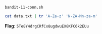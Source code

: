 `bandit-11-conn.sh`
```bash
cat data.txt | tr 'A-Za-z' 'N-ZA-Mn-za-m'
```
**Flag**: `5Te8Y4drgCRfCx8ugdwuEX8KFC6k2EUu`